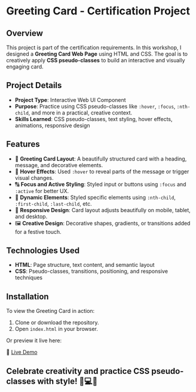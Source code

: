 # Greeting Card - Certification Project

## Overview
This project is part of the certification requirements. In this workshop, I designed a **Greeting Card Web Page** using HTML and CSS. The goal is to creatively apply **CSS pseudo-classes** to build an interactive and visually engaging card.

## Project Details
- **Project Type**: Interactive Web UI Component
- **Purpose**: Practice using CSS pseudo-classes like `:hover`, `:focus`, `:nth-child`, and more in a practical, creative context.
- **Skills Learned**: CSS pseudo-classes, text styling, hover effects, animations, responsive design

## Features
- 💌 **Greeting Card Layout**: A beautifully structured card with a heading, message, and decorative elements.
- 🌟 **Hover Effects**: Used `:hover` to reveal parts of the message or trigger visual changes.
- 🔠 **Focus and Active Styling**: Styled input or buttons using `:focus` and `:active` for better UX.
- 🧩 **Dynamic Elements**: Styled specific elements using `:nth-child`, `:first-child`, `:last-child`, etc.
- 📱 **Responsive Design**: Card layout adjusts beautifully on mobile, tablet, and desktop.
- 🖼️ **Creative Design**: Decorative shapes, gradients, or transitions added for a festive touch.

## Technologies Used
- **HTML**: Page structure, text content, and semantic layout
- **CSS**: Pseudo-classes, transitions, positioning, and responsive techniques

## Installation
To view the Greeting Card in action:

1. Clone or download the repository.
2. Open `index.html` in your browser.

Or preview it live here:

🔗 [Live Demo](https://abdallahbenj.github.io/Greeting-card/)

## Celebrate creativity and practice CSS pseudo-classes with style! 🎉💻🌈

